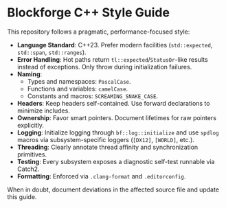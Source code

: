 # Blockforge C++ Style Guide

This repository follows a pragmatic, performance-focused style:

* **Language Standard**: C++23. Prefer modern facilities (`std::expected`, `std::span`, `std::ranges`).
* **Error Handling**: Hot paths return `tl::expected`/`StatusOr`-like results instead of exceptions. Only throw during initialization failures.
* **Naming**:
  * Types and namespaces: `PascalCase`.
  * Functions and variables: `camelCase`.
  * Constants and macros: `SCREAMING_SNAKE_CASE`.
* **Headers**: Keep headers self-contained. Use forward declarations to minimize includes.
* **Ownership**: Favor smart pointers. Document lifetimes for raw pointers explicitly.
* **Logging**: Initialize logging through `bf::log::initialize` and use `spdlog` macros via subsystem-specific loggers
  (`[DX12]`, `[WORLD]`, etc.).
* **Threading**: Clearly annotate thread affinity and synchronization primitives.
* **Testing**: Every subsystem exposes a diagnostic self-test runnable via Catch2.
* **Formatting**: Enforced via `.clang-format` and `.editorconfig`.

When in doubt, document deviations in the affected source file and update this guide.
